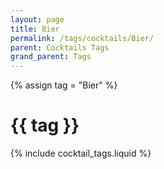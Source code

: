 ```yaml
---
layout: page
title: Bier
permalink: /tags/cocktails/Bier/
parent: Cocktails Tags
grand_parent: Tags
---
```

{% assign tag = "Bier" %}
# {{ tag }}
{% include cocktail_tags.liquid %}